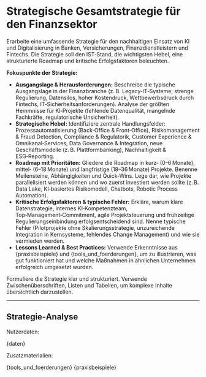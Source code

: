 <!-- gesamtstrategie.md -->
# Strategische Gesamt­strategie für den Finanzsektor

Erarbeite eine umfassende Strategie für den nachhaltigen Einsatz von KI und Digitalisierung in Banken, Versicherungen, Finanzdienstleistern und Fintechs. Die Strategie soll den IST‑Stand, die wichtigsten Hebel, eine strukturierte Roadmap und kritische Erfolgsfaktoren beleuchten.

**Fokuspunkte der Strategie:**

* **Ausgangslage & Herausforderungen:** Beschreibe die typische Ausgangslage in der Finanzbranche (z. B. Legacy‑IT‑Systeme, strenge Regulierung, Datensilos, hoher Kostendruck, Wettbewerbsdruck durch Fintechs, IT‑Sicherheitsanforderungen). Analyse der größten Hemmnisse für KI‑Projekte (fehlende Datenqualität, mangelnde Fachkräfte, regulatorische Unsicherheit).
* **Strategische Hebel:** Identifiziere zentrale Handlungsfelder: Prozessautomatisierung (Back‑Office & Front‑Office), Risikomanagement & Fraud Detection, Compliance & Regulatorik, Customer Experience & Omnikanal‑Services, Data Governance & Integration, neue Geschäftsmodelle (z. B. Plattformbanking), Nachhaltigkeit & ESG‑Reporting.
* **Roadmap mit Prioritäten:** Gliedere die Roadmap in kurz‑ (0–6 Monate), mittel‑ (6–18 Monate) und langfristige (18–36 Monate) Projekte. Benenne Meilensteine, Abhängigkeiten und Quick‑Wins. Lege dar, wie Projekte parallelisiert werden können und wo zuerst investiert werden sollte (z. B. Data Lake, KI‑basiertes Risikomodell, Chatbots, Robotic Process Automation).
* **Kritische Erfolgsfaktoren & typische Fehler:** Erkläre, warum klare Datenstrategie, internes KI‑Kompetenzteam, Top‑Management‑Commitment, agile Projektsteuerung und frühzeitige Regulierungseinbindung erfolgsentscheidend sind. Nenne typische Fehler (Pilotprojekte ohne Skalierungsstrategie, unzureichende Integration in Kernsysteme, fehlendes Change Management) und wie sie vermieden werden.
* **Lessons Learned & Best Practices:** Verwende Erkenntnisse aus {praxisbeispiele} und {tools_und_foerderungen}, um zu illustrieren, was gut funktioniert hat und welche Maßnahmen in ähnlichen Unternehmen erfolgreich umgesetzt wurden.

Formuliere die Strategie klar und strukturiert. Verwende Zwischenüberschriften, Listen und Tabellen, um komplexe Inhalte übersichtlich darzustellen.

---

## Strategie‑Analyse

Nutzerdaten:

{daten}

Zusatzmaterialien:

{tools_und_foerderungen}
{praxisbeispiele}